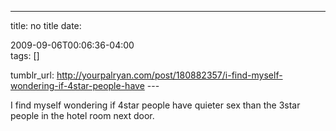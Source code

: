 ---
title: no title
date:

 2009-09-06T00:06:36-04:00  
tags:  []

tumblr_url:
http://yourpalryan.com/post/180882357/i-find-myself-wondering-if-4star-people-have
\-\--

I find myself wondering if 4star people have quieter sex than the 3star
people in the hotel room next door.
